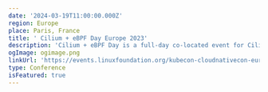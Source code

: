 ```yaml
---
date: '2024-03-19T11:00:00.000Z'
region: Europe
place: Paris, France
title: ' Cilium + eBPF Day Europe 2023'
description: 'Cilium + eBPF Day is a full-day co-located event for Cilium and eBPF users, contributors, and new community members. The focus of the event is on how Cilium and eBPF are being developed, deployed, and used across the cloud native landscape. Join us for another Cilium + eBPF day in Europe!'
ogImage: ogimage.png
linkUrl: 'https://events.linuxfoundation.org/kubecon-cloudnativecon-europe/co-located-events/cilium-ebpf-day/#about'
type: Conference
isFeatured: true
---
```

